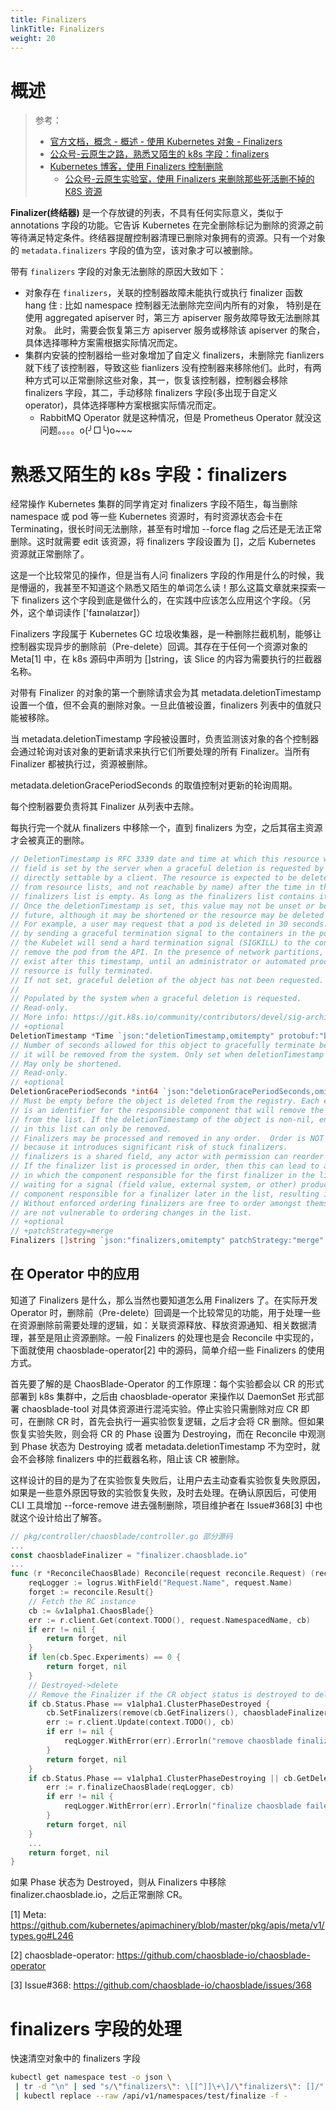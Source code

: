 ```yaml
---
title: Finalizers
linkTitle: Finalizers
weight: 20
---
```


# 概述

> 参考：
>
> - [官方文档，概念 - 概述 - 使用 Kubernetes 对象 - Finalizers](https://kubernetes.io/docs/concepts/overview/working-with-objects/finalizers/)
> - [公众号-云原生之路，熟悉又陌生的 k8s 字段：finalizers](https://mp.weixin.qq.com/s/U8ZhfjWDzLhFUaRxvLIVDw)
> - [Kubernetes 博客，使用 Finalizers 控制删除](https://kubernetes.io/blog/2021/05/14/using-finalizers-to-control-deletion/)
>   - [公众号-云原生实验室，使用 Finalizers 来删除那些死活删不掉的 K8S 资源](https://mp.weixin.qq.com/s/pbq0jEIqfu3Sc-B0eultWA)

**Finalizer(终结器)** 是一个存放键的列表，不具有任何实际意义，类似于 annotations 字段的功能。它告诉 Kubernetes 在完全删除标记为删除的资源之前等待满足特定条件。终结器提醒控制器清理已删除对象拥有的资源。只有一个对象的 `metadata.finalizers` 字段的值为空，该对象才可以被删除。

带有 `finalizers` 字段的对象无法删除的原因大致如下：

- 对象存在 `finalizers`，关联的控制器故障未能执行或执行 finalizer 函数 hang 住 : 比如 namespace 控制器无法删除完空间内所有的对象， 特别是在使用 aggregated apiserver 时，第三方 apiserver 服务故障导致无法删除其对象。 此时，需要会恢复第三方 apiserver 服务或移除该 apiserver 的聚合，具体选择哪种方案需根据实际情况而定。
- 集群内安装的控制器给一些对象增加了自定义 finalizers，未删除完 fianlizers 就下线了该控制器，导致这些 fianlizers 没有控制器来移除他们。此时，有两种方式可以正常删除这些对象，其一，恢复该控制器，控制器会移除 finalizers 字段，其二，手动移除 finalizers 字段(多出现于自定义 operator)，具体选择哪种方案根据实际情况而定。
  - RabbitMQ Operator 就是这种情况，但是 Prometheus Operator 就没这问题。。。。o(╯□╰)o~~~

# 熟悉又陌生的 k8s 字段：finalizers

经常操作 Kubernetes 集群的同学肯定对 finalizers 字段不陌生，每当删除 namespace 或 pod 等一些 Kubernetes 资源时，有时资源状态会卡在 Terminating，很长时间无法删除，甚至有时增加 --force flag 之后还是无法正常删除。这时就需要 edit 该资源，将 finalizers 字段设置为 \[]，之后 Kubernetes 资源就正常删除了。

这是一个比较常见的操作，但是当有人问 finalizers 字段的作用是什么的时候，我是懵逼的，我甚至不知道这个熟悉又陌生的单词怎么读！那么这篇文章就来探索一下 finalizers 这个字段到底是做什么的，在实践中应该怎么应用这个字段。（另外，这个单词读作 \['faɪnəlaɪzər]）

Finalizers 字段属于 Kubernetes GC 垃圾收集器，是一种删除拦截机制，能够让控制器实现异步的删除前（Pre-delete）回调。其存在于任何一个资源对象的 Meta\[1] 中，在 k8s 源码中声明为 \[]string，该 Slice 的内容为需要执行的拦截器名称。

对带有 Finalizer 的对象的第一个删除请求会为其 metadata.deletionTimestamp 设置一个值，但不会真的删除对象。一旦此值被设置，finalizers 列表中的值就只能被移除。

当 metadata.deletionTimestamp 字段被设置时，负责监测该对象的各个控制器会通过轮询对该对象的更新请求来执行它们所要处理的所有 Finalizer。当所有 Finalizer 都被执行过，资源被删除。

metadata.deletionGracePeriodSeconds 的取值控制对更新的轮询周期。

每个控制器要负责将其 Finalizer 从列表中去除。

每执行完一个就从 finalizers 中移除一个，直到 finalizers 为空，之后其宿主资源才会被真正的删除。

```go
// DeletionTimestamp is RFC 3339 date and time at which this resource will be deleted. This
// field is set by the server when a graceful deletion is requested by the user, and is not
// directly settable by a client. The resource is expected to be deleted (no longer visible
// from resource lists, and not reachable by name) after the time in this field, once the
// finalizers list is empty. As long as the finalizers list contains items, deletion is blocked.
// Once the deletionTimestamp is set, this value may not be unset or be set further into the
// future, although it may be shortened or the resource may be deleted prior to this time.
// For example, a user may request that a pod is deleted in 30 seconds. The Kubelet will react
// by sending a graceful termination signal to the containers in the pod. After that 30 seconds,
// the Kubelet will send a hard termination signal (SIGKILL) to the container and after cleanup,
// remove the pod from the API. In the presence of network partitions, this object may still
// exist after this timestamp, until an administrator or automated process can determine the
// resource is fully terminated.
// If not set, graceful deletion of the object has not been requested.
//
// Populated by the system when a graceful deletion is requested.
// Read-only.
// More info: https://git.k8s.io/community/contributors/devel/sig-architecture/api-conventions.md#metadata
// +optional
DeletionTimestamp *Time `json:"deletionTimestamp,omitempty" protobuf:"bytes,9,opt,name=deletionTimestamp"`
// Number of seconds allowed for this object to gracefully terminate before
// it will be removed from the system. Only set when deletionTimestamp is also set.
// May only be shortened.
// Read-only.
// +optional
DeletionGracePeriodSeconds *int64 `json:"deletionGracePeriodSeconds,omitempty" protobuf:"varint,10,opt,name=deletionGracePeriodSeconds"`
// Must be empty before the object is deleted from the registry. Each entry
// is an identifier for the responsible component that will remove the entry
// from the list. If the deletionTimestamp of the object is non-nil, entries
// in this list can only be removed.
// Finalizers may be processed and removed in any order.  Order is NOT enforced
// because it introduces significant risk of stuck finalizers.
// finalizers is a shared field, any actor with permission can reorder it.
// If the finalizer list is processed in order, then this can lead to a situation
// in which the component responsible for the first finalizer in the list is
// waiting for a signal (field value, external system, or other) produced by a
// component responsible for a finalizer later in the list, resulting in a deadlock.
// Without enforced ordering finalizers are free to order amongst themselves and
// are not vulnerable to ordering changes in the list.
// +optional
// +patchStrategy=merge
Finalizers []string `json:"finalizers,omitempty" patchStrategy:"merge" protobuf:"bytes,14,rep,name=finalizers"`
```

## 在 Operator 中的应用

知道了 Finalizers 是什么，那么当然也要知道怎么用 Finalizers 了。在实际开发 Operator 时，删除前（Pre-delete）回调是一个比较常见的功能，用于处理一些在资源删除前需要处理的逻辑，如：关联资源释放、释放资源通知、相关数据清理，甚至是阻止资源删除。一般 Finalizers 的处理也是会 Reconcile 中实现的，下面就使用 chaosblade-operator\[2] 中的源码，简单介绍一些 Finalizers 的使用方式。

首先要了解的是 ChaosBlade-Operator 的工作原理：每个实验都会以 CR 的形式部署到 k8s 集群中，之后由 chaosblade-operator 来操作以 DaemonSet 形式部署 chaosblade-tool 对具体资源进行混沌实验。停止实验只需删除对应 CR 即可，在删除 CR 时，首先会执行一遍实验恢复逻辑，之后才会将 CR 删除。但如果恢复实验失败，则会将 CR 的 Phase 设置为 Destroying，而在 Reconcile 中观测到 Phase 状态为 Destroying 或者 metadata.deletionTimestamp 不为空时，就会不会移除 finalizers 中的拦截器名称，阻止该 CR 被删除。

这样设计的目的是为了在实验恢复失败后，让用户去主动查看实验恢复失败原因，如果是一些意外原因导致的实验恢复失败，及时去处理。在确认原因后，可使用 CLI 工具增加 --force-remove 进去强制删除，项目维护者在 Issue#368\[3] 中也就这个设计给出了解答。

```go
// pkg/controller/chaosblade/controller.go 部分源码
...
const chaosbladeFinalizer = "finalizer.chaosblade.io"
...
func (r *ReconcileChaosBlade) Reconcile(request reconcile.Request) (reconcile.Result, error) {
    reqLogger := logrus.WithField("Request.Name", request.Name)
    forget := reconcile.Result{}
    // Fetch the RC instance
    cb := &v1alpha1.ChaosBlade{}
    err := r.client.Get(context.TODO(), request.NamespacedName, cb)
    if err != nil {
        return forget, nil
    }
    if len(cb.Spec.Experiments) == 0 {
        return forget, nil
    }
    // Destroyed->delete
    // Remove the Finalizer if the CR object status is destroyed to delete it
    if cb.Status.Phase == v1alpha1.ClusterPhaseDestroyed {
        cb.SetFinalizers(remove(cb.GetFinalizers(), chaosbladeFinalizer))
        err := r.client.Update(context.TODO(), cb)
        if err != nil {
            reqLogger.WithError(err).Errorln("remove chaosblade finalizer failed at destroyed phase")
        }
        return forget, nil
    }
    if cb.Status.Phase == v1alpha1.ClusterPhaseDestroying || cb.GetDeletionTimestamp() != nil {
        err := r.finalizeChaosBlade(reqLogger, cb)
        if err != nil {
            reqLogger.WithError(err).Errorln("finalize chaosblade failed at destroying phase")
        }
        return forget, nil
    }
    ...
    return forget, nil
}
```

如果 Phase 状态为 Destroyed，则从 Finalizers 中移除 finalizer.chaosblade.io，之后正常删除 CR。

\[1] Meta: <https://github.com/kubernetes/apimachinery/blob/master/pkg/apis/meta/v1/types.go#L246>

\[2] chaosblade-operator: <https://github.com/chaosblade-io/chaosblade-operator>

\[3] Issue#368: <https://github.com/chaosblade-io/chaosblade/issues/368>

# finalizers 字段的处理

快速清空对象中的 finalizers 字段

```bash
kubectl get namespace test -o json \
 | tr -d "\n" | sed "s/\"finalizers\": \[[^]]\+\]/\"finalizers\": []/" \
 | kubectl replace --raw /api/v1/namespaces/test/finalize -f -
```
